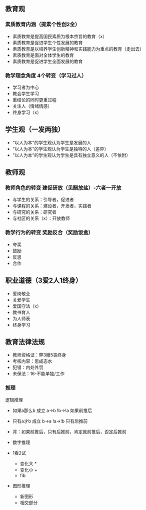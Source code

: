 ## 教育观

### 素质教育内涵（提素个性创2全）

- 素质教育是提高国民素质为根本宗旨的教育（x）
- 素质教育是促进学生个性发展的教育
- 素质教育是以培养学生创新精神和实践能力为重点的教育（走出去）
- 素质教育是面对全体学生的教育
- 素质教育是促进学生全面发展的教育

### 教学理念角度 4个转变（学习过人）

- 学习者为中心
- 教会学生学习
- 重结论的同时更重过程
- 关注人（情绪情感）
- 终身学习（x）

## 学生观（一发两独）

- "以人为本"的学生观认为学生是发展的人
- "以人为本"的学生观认为学生是独特的人（差异）
- "以人为本"的学生观认为学生是具有独立意义的人（不依附）

## 教师观

### 教师角色的转变 建促研放（见醋放盐）-六者一开放

- 与学生的关系：引导者，促进者
- 与课程的关系：建设者，开发者，实践者
- 与研究的关系：研究者
- 与社区的关系（x）：开放教师

### 教学行为的转变 奖励反合（奖励饭盒）

- 夸奖
- 鼓励
- 反思
- 合作

## 职业道德（3爱2人1终身）

- 爱岗敬业
- 关爱学生
- 爱国守法（x）
- 教书育人
- 为人师表
- 终身学习

## 教育法律法规

- 教师资格证：弊3撤5丧终身
- 考核内容：思成态水
- 犯错：内处外罚
- 未保法：16-不能单独/工作

### 推理

逻辑推理

- 如果a那么b 成立 a->b !b->!a 如果前推后
- 只有a才b 成立 b->a !a->!b 只有后推前
- 背：如果前推后，只有后推前，肯定就前推后，否定后推前

- 数字推理
- 1看2试
    - 变化大 *
    - 变化小 +
    - fib

- 图形推理
    - 新图形
    - 相交部分
  
